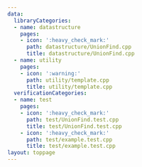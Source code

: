 ```yaml
---
data:
  libraryCategories:
  - name: datastructure
    pages:
    - icon: ':heavy_check_mark:'
      path: datastructure/UnionFind.cpp
      title: datastructure/UnionFind.cpp
  - name: utility
    pages:
    - icon: ':warning:'
      path: utility/template.cpp
      title: utility/template.cpp
  verificationCategories:
  - name: test
    pages:
    - icon: ':heavy_check_mark:'
      path: test/UnionFind.test.cpp
      title: test/UnionFind.test.cpp
    - icon: ':heavy_check_mark:'
      path: test/example.test.cpp
      title: test/example.test.cpp
layout: toppage
---
```

